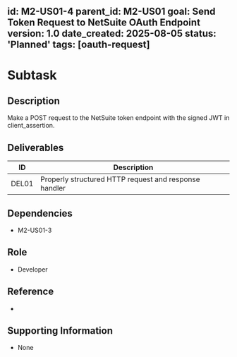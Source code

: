 id: M2-US01-4
parent_id: M2-US01
goal: Send Token Request to NetSuite OAuth Endpoint
version: 1.0
date_created: 2025-08-05
status: 'Planned'
tags: [oauth-request]
---

# Subtask

## Description
Make a POST request to the NetSuite token endpoint with the signed JWT in client_assertion.

## Deliverables
| ID    | Description                |
|-------|----------------------------|
| DEL01 | Properly structured HTTP request and response handler |

## Dependencies
- M2-US01-3

## Role
- Developer

## Reference
- 

## Supporting Information
- None
